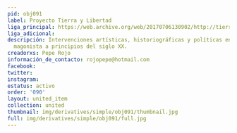 ```yaml
---
pid: obj091
label: Proyecto Tierra y Libertad
liga_principal: https://web.archive.org/web/20170706130902/http://tierraylibertad.xyz:80/
liga_adicional: 
descripción: Intervenciones artísticas, historiográficas y políticas en torno al movimiento
  magonista a principios del siglo XX.
creadorxs: Pepe Rojo
información_de_contacto: rojopepe@hotmail.com
facebook: 
twitter: 
instagram: 
estatus: activo
order: '090'
layout: united_item
collection: united
thumbnail: img/derivatives/simple/obj091/thumbnail.jpg
full: img/derivatives/simple/obj091/full.jpg
---
```

